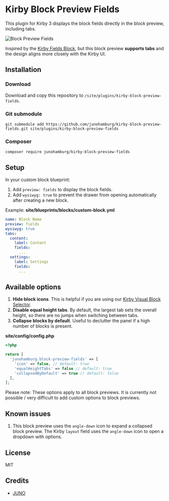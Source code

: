 # Kirby Block Preview Fields
This plugin for Kirby 3 displays the block fields directly in the block preview, including tabs.

![Block Preview Fields](https://github.com/junohamburg/kirby-block-preview-fields/assets/77532479/39e559e4-f342-4110-b915-fcaf5fa5e095)

Inspired by the [Kirby Fields Block](https://github.com/jongacnik/kirby-fields-block), but this block preview **supports tabs** and the design aligns more closely with the Kirby UI.

## Installation

### Download

Download and copy this repository to `/site/plugins/kirby-block-preview-fields`.

### Git submodule

```
git submodule add https://github.com/junohamburg/kirby-block-preview-fields.git site/plugins/kirby-block-preview-fields
```

### Composer

```
composer require junohamburg/kirby-block-preview-fields
```

## Setup

In your custom block blueprint:

1. Add `preview: fields` to display the block fields.
2. Add `wysiwyg: true` to prevent the drawer from opening automatically after creating a new block.

Example: **site/blueprints/blocks/custom-block.yml**

```yml
name: Block Name
preview: fields
wysiwyg: true
tabs:
  content:
    label: Content
    fields:
      ...
  settings:
    label: Settings
    fields:
      ...
```

## Available options

1. **Hide block icons**. This is helpful if you are using our [Kirby Visual Block Selector](https://github.com/junohamburg/kirby-visual-block-selector).
2. **Disable equal height tabs**. By default, the largest tab sets the overall height, so there are no jumps when switching between tabs.
3. **Collapse blocks by default**. Useful to declutter the panel if a high number of blocks is present.

**site/config/config.php**

```php
<?php

return [
  'junohamburg.block-preview-fields' => [
    'icon' => false, // default: true
    'equalHeightTabs' => false // default: true
    'collapsedByDefault' => true // default: false
  ],
];
```

Please note: These options apply to all block previews. It is currently not possible / very difficult to add custom options to block previews.

## Known issues

1. This block preview uses the `angle-down` icon to expand a collapsed block preview. The Kirby `layout` field uses the `angle-down` icon to open a dropdown with options.

## License

MIT

## Credits

- [JUNO](https://juno-hamburg.com)
